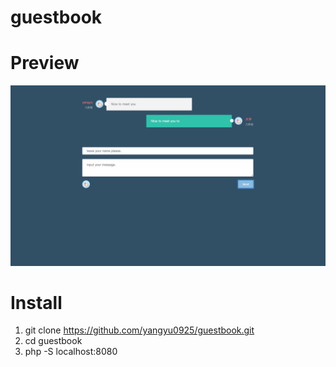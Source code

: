 # guestbook

# Preview
![recipe2](https://github.com/yangyu0925/guestbook/blob/master/guest.png)

# Install
1. git clone https://github.com/yangyu0925/guestbook.git
2. cd guestbook
3. php -S localhost:8080

